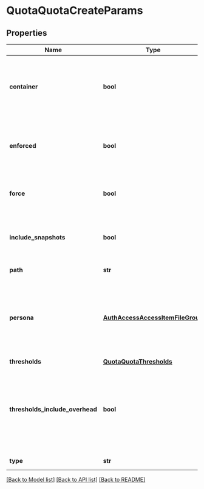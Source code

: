 # QuotaQuotaCreateParams

## Properties
Name | Type | Description | Notes
------------ | ------------- | ------------- | -------------
**container** | **bool** | If true, SMB shares using the quota directory see the quota thresholds as share size. | [optional] 
**enforced** | **bool** | True if the quota provides enforcement, otherwise a accounting quota. | 
**force** | **bool** | Force creation of quotas on the root of /ifs. | [optional] 
**include_snapshots** | **bool** | If true, quota governs snapshot data as well as head data. | 
**path** | **str** | The /ifs path governed. | 
**persona** | [**AuthAccessAccessItemFileGroup**](AuthAccessAccessItemFileGroup.md) | Specifies properties for a persona, which consists of either a &#39;type&#39; and a &#39;name&#39; or an &#39;ID&#39;. | [optional] 
**thresholds** | [**QuotaQuotaThresholds**](QuotaQuotaThresholds.md) |  | [optional] 
**thresholds_include_overhead** | **bool** | If true, thresholds apply to data plus filesystem overhead required to store the data (i.e. &#39;physical&#39; usage). | 
**type** | **str** | The type of quota. | 

[[Back to Model list]](../README.md#documentation-for-models) [[Back to API list]](../README.md#documentation-for-api-endpoints) [[Back to README]](../README.md)



